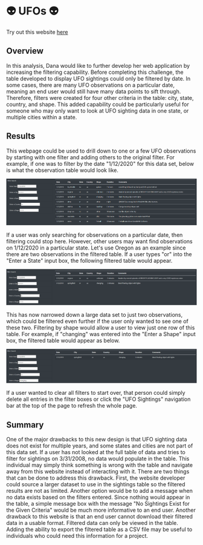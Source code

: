 # :alien: UFOs :alien:

Try out this website [here](https://mots94.github.io/UFOs/)

## Overview 
In this analysis, Dana would like to further develop her web application by increasing the filtering capability.  Before completing this challenge, the table developed to display UFO sightings could only be filtered by date.  In some cases, there are many UFO observations on a particular date, meaning an end user would still have many data points to sift through.  Therefore, filters were created for four other criteria in the table: city, state, country, and shape.  This added capability could be particularly useful for someone who may only want to look at UFO sighting data in one state, or multiple cities within a state. 

## Results
This webpage could be used to drill down to one or a few UFO observations by starting with one filter and adding others to the original filter.  For example, if one was to filter by the date "1/12/2020" for this data set, below is what the observation table would look like.

![UFO1](https://github.com/Mots94/UFOs/blob/main/static/images/dateFilter.PNG)

If a user was only searching for observations on a particular date, then filtering could stop here.  However, other users may want find observations on 1/12/2020 in a particular state.  Let's use Oregon as an example since there are two observations in the filtered table.  If a user types "or" into the "Enter a State" input box, the following filtered table would appear.

![UFO2](https://github.com/Mots94/UFOs/blob/main/static/images/stateFilter.PNG)

This has now narrowed down a large data set to just two observations, which could be filtered even further if the user only wanted to see one of these two.  Filtering by shape would allow a user to view just one row of this table.  For example, if "changing" was entered into the "Enter a Shape" input box, the filtered table would appear as below.

![UFO3](https://github.com/Mots94/UFOs/blob/main/static/images/shapeFilter.PNG)

If a user wanted to clear all filters to start over, that person could simply delete all entries in the filter boxes or click the "UFO Sightings" navigation bar at the top of the page to refresh the whole page.

## Summary
One of the major drawbacks to this new design is that UFO sighting data does not exist for multiple years, and some states and cities are not part of this data set.  If a user has not looked at the full table of data and tries to filter for sightings on 3/31/2008, no data would populate in the table.  This individual may simply think something is wrong with the table and navigate away from this website instead of interacting with it.  There are two things that can be done to address this drawback.  First, the website developer could source a larger dataset to use in the sightings table so the filtered results are not as limited.  Another option would be to add a message when no data exists based on the filters entered.  Since nothing would appear in the table, a simple message box with the message "No Sightings Exist for the Given Criteria" would be much more informative to an end user.  Another drawback to this website is that an end user cannot download their filtered data in a usable format.  Filtered data can only be viewed in the table.  Adding the ability to export the filtered table as a CSV file may be useful to individuals who could need this information for a project.
